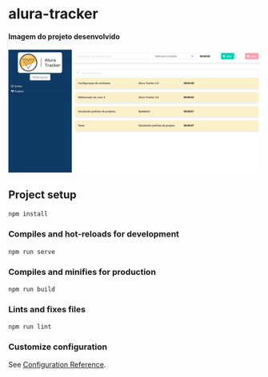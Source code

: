 # alura-tracker

#### Imagem do projeto desenvolvido
![alt text](https://github.com/IgorTriveloni/alura-tracker/blob/master/public/alura-tracker.png?raw=true)

## Project setup
```
npm install
```

### Compiles and hot-reloads for development
```
npm run serve
```

### Compiles and minifies for production
```
npm run build
```

### Lints and fixes files
```
npm run lint
```

### Customize configuration
See [Configuration Reference](https://cli.vuejs.org/config/).
